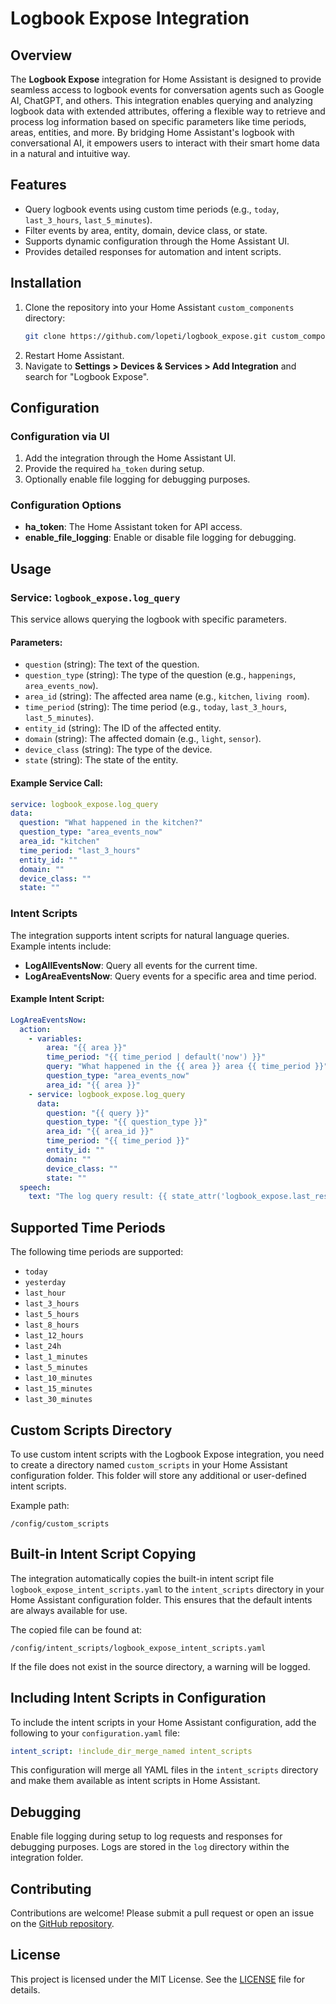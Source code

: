 # Logbook Expose Integration

## Overview
The **Logbook Expose** integration for Home Assistant is designed to provide seamless access to logbook events for conversation agents such as Google AI, ChatGPT, and others. This integration enables querying and analyzing logbook data with extended attributes, offering a flexible way to retrieve and process log information based on specific parameters like time periods, areas, entities, and more. By bridging Home Assistant's logbook with conversational AI, it empowers users to interact with their smart home data in a natural and intuitive way.

## Features
- Query logbook events using custom time periods (e.g., `today`, `last_3_hours`, `last_5_minutes`).
- Filter events by area, entity, domain, device class, or state.
- Supports dynamic configuration through the Home Assistant UI.
- Provides detailed responses for automation and intent scripts.

## Installation
1. Clone the repository into your Home Assistant `custom_components` directory:
   ```bash
   git clone https://github.com/lopeti/logbook_expose.git custom_components/logbook_expose
   ```
2. Restart Home Assistant.
3. Navigate to **Settings > Devices & Services > Add Integration** and search for "Logbook Expose".

## Configuration
### Configuration via UI
1. Add the integration through the Home Assistant UI.
2. Provide the required `ha_token` during setup.
3. Optionally enable file logging for debugging purposes.

### Configuration Options
- **ha_token**: The Home Assistant token for API access.
- **enable_file_logging**: Enable or disable file logging for debugging.

## Usage
### Service: `logbook_expose.log_query`
This service allows querying the logbook with specific parameters.

#### Parameters:
- `question` (string): The text of the question.
- `question_type` (string): The type of the question (e.g., `happenings`, `area_events_now`).
- `area_id` (string): The affected area name (e.g., `kitchen`, `living room`).
- `time_period` (string): The time period (e.g., `today`, `last_3_hours`, `last_5_minutes`).
- `entity_id` (string): The ID of the affected entity.
- `domain` (string): The affected domain (e.g., `light`, `sensor`).
- `device_class` (string): The type of the device.
- `state` (string): The state of the entity.

#### Example Service Call:
```yaml
service: logbook_expose.log_query
data:
  question: "What happened in the kitchen?"
  question_type: "area_events_now"
  area_id: "kitchen"
  time_period: "last_3_hours"
  entity_id: ""
  domain: ""
  device_class: ""
  state: ""
```

### Intent Scripts
The integration supports intent scripts for natural language queries. Example intents include:
- **LogAllEventsNow**: Query all events for the current time.
- **LogAreaEventsNow**: Query events for a specific area and time period.

#### Example Intent Script:
```yaml
LogAreaEventsNow:
  action:
    - variables:
        area: "{{ area }}"
        time_period: "{{ time_period | default('now') }}"
        query: "What happened in the {{ area }} area {{ time_period }}"
        question_type: "area_events_now"
        area_id: "{{ area }}"
    - service: logbook_expose.log_query
      data:
        question: "{{ query }}"
        question_type: "{{ question_type }}"
        area_id: "{{ area_id }}"
        time_period: "{{ time_period }}"
        entity_id: ""
        domain: ""
        device_class: ""
        state: ""
  speech:
    text: "The log query result: {{ state_attr('logbook_expose.last_result', 'logbook') if state_attr('logbook_expose.last_result', 'logbook') else 'no events found.' }}"
```

## Supported Time Periods
The following time periods are supported:
- `today`
- `yesterday`
- `last_hour`
- `last_3_hours`
- `last_5_hours`
- `last_8_hours`
- `last_12_hours`
- `last_24h`
- `last_1_minutes`
- `last_5_minutes`
- `last_10_minutes`
- `last_15_minutes`
- `last_30_minutes`

## Custom Scripts Directory
To use custom intent scripts with the Logbook Expose integration, you need to create a directory named `custom_scripts` in your Home Assistant configuration folder. This folder will store any additional or user-defined intent scripts.

Example path:
```
/config/custom_scripts
```

## Built-in Intent Script Copying
The integration automatically copies the built-in intent script file `logbook_expose_intent_scripts.yaml` to the `intent_scripts` directory in your Home Assistant configuration folder. This ensures that the default intents are always available for use.

The copied file can be found at:
```
/config/intent_scripts/logbook_expose_intent_scripts.yaml
```
If the file does not exist in the source directory, a warning will be logged.

## Including Intent Scripts in Configuration
To include the intent scripts in your Home Assistant configuration, add the following to your `configuration.yaml` file:

```yaml
intent_script: !include_dir_merge_named intent_scripts
```

This configuration will merge all YAML files in the `intent_scripts` directory and make them available as intent scripts in Home Assistant.

## Debugging
Enable file logging during setup to log requests and responses for debugging purposes. Logs are stored in the `log` directory within the integration folder.

## Contributing
Contributions are welcome! Please submit a pull request or open an issue on the [GitHub repository](https://github.com/lopeti/logbook_expose).

## License
This project is licensed under the MIT License. See the [LICENSE](LICENSE) file for details.